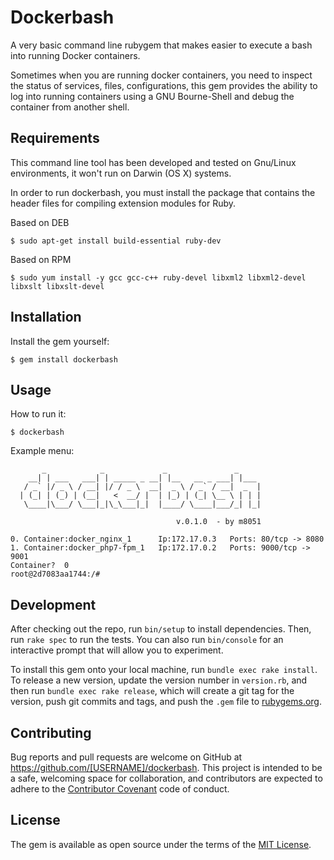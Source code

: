 # Dockerbash

A very basic command line rubygem that makes easier to execute a bash into running Docker containers.

Sometimes when you are running docker containers, you need to inspect the status of services, files, configurations, this gem provides the ability to log into running containers using a GNU Bourne-Shell and debug the container from another shell.

## Requirements

This command line tool has been developed and tested on Gnu/Linux environments, it won't run on Darwin (OS X) systems.

In order to run dockerbash, you must install the package that contains the header files for compiling extension modules for Ruby.

Based on DEB
```
$ sudo apt-get install build-essential ruby-dev
```
Based on RPM
```
$ sudo yum install -y gcc gcc-c++ ruby-devel libxml2 libxml2-devel libxslt libxslt-devel
```

## Installation
Install the gem yourself:
```
$ gem install dockerbash
```

## Usage
How to run it:
```  
$ dockerbash
```  

Example menu:

```
       _            _             _               _       
    __| | ___   ___| | _____ _ __| |__   __ _ ___| |___   
   / _` |/ _ \ / __| |/ / _ \  __|  _ \ / _` / __|  _  |  
  | (_| | (_) | (__|   <  __/ |  | |_) | (_| \__ \ | | |  
   \____|\___/ \___|_|\_\___|_|  |____/ \____|___/_| |_|  
                                                          
                                     v.0.1.0  - by m8051  

0. Container:docker_nginx_1 	 Ip:172.17.0.3 	 Ports: 80/tcp -> 8080  
1. Container:docker_php7-fpm_1 	 Ip:172.17.0.2 	 Ports: 9000/tcp -> 9001  
Container?  0
root@2d7083aa1744:/#
```                                          
## Development

After checking out the repo, run `bin/setup` to install dependencies. Then, run `rake spec` to run the tests. You can also run `bin/console` for an interactive prompt that will allow you to experiment.

To install this gem onto your local machine, run `bundle exec rake install`. To release a new version, update the version number in `version.rb`, and then run `bundle exec rake release`, which will create a git tag for the version, push git commits and tags, and push the `.gem` file to [rubygems.org](https://rubygems.org).

## Contributing

Bug reports and pull requests are welcome on GitHub at https://github.com/[USERNAME]/dockerbash. This project is intended to be a safe, welcoming space for collaboration, and contributors are expected to adhere to the [Contributor Covenant](http://contributor-covenant.org) code of conduct.


## License

The gem is available as open source under the terms of the [MIT License](http://opensource.org/licenses/MIT).

